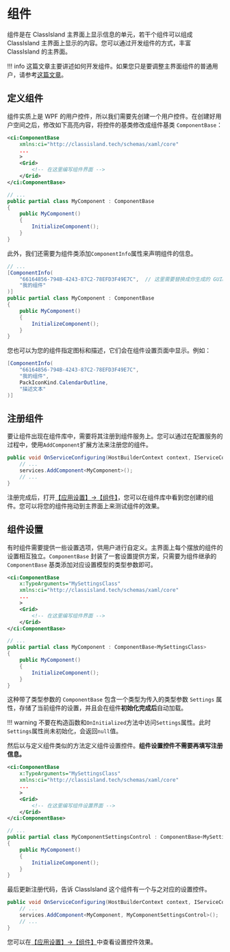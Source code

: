 # 组件

组件是在 ClassIsland 主界面上显示信息的单元，若干个组件可以组成 ClassIsland 主界面上显示的内容。您可以通过开发组件的方式，丰富 ClassIsland 的主界面。

!!! info
    这篇文章主要讲述如何开发组件。如果您只是要调整主界面组件的普通用户，请参考[这篇文章](../app/components.md)。

## 定义组件

组件实质上是 WPF 的用户控件，所以我们需要先创建一个用户控件。在创建好用户空间之后，修改如下高亮内容，将控件的基类修改成组件基类 `ComponentBase`：

``` xml title="MyComponent.xaml" hl_lines="1-2 8"
<ci:ComponentBase 
    xmlns:ci="http://classisland.tech/schemas/xaml/core"
    ...
    >
    <Grid>
        <!-- 在这里编写组件界面 -->
    </Grid>
</ci:ComponentBase>
```

``` cs title="MyComponent.xaml.cs" hl_lines="2"
// ...
public partial class MyComponent : ComponentBase
{
    public MyComponent()
    {
        InitializeComponent();
    }
}
```

此外，我们还需要为组件类添加`ComponentInfo`属性来声明组件的信息。

``` cs title="MyComponent.xaml.cs" hl_lines="2-5"
// ...
[ComponentInfo(
    "66164856-794B-4243-87C2-78EFD3F49E7C",  // 这里需要替换成你生成的 GUID
    "我的组件"
)]
public partial class MyComponent : ComponentBase
{
    public MyComponent()
    {
        InitializeComponent();
    }
}
```

您也可以为您的组件指定图标和描述，它们会在组件设置页面中显示。例如：

``` csharp hl_lines="4-5"
[ComponentInfo(
    "66164856-794B-4243-87C2-78EFD3F49E7C",
    "我的组件",
    PackIconKind.CalendarOutline,
    "描述文本"
)]
```

## 注册组件

要让组件出现在组件库中，需要将其注册到组件服务上。您可以通过在配置服务的过程中，使用`AddComponent`扩展方法来注册您的组件。

```cs hl_lines="3"
public void OnServiceConfiguring(HostBuilderContext context, IServiceCollection services) {
    // ...
    services.AddComponent<MyComponent>();
    // ...
}
```

注册完成后，打开[【应用设置】->【组件】](classisland://app/settings/components)，您可以在组件库中看到您创建的组件。您可以将您的组件拖动到主界面上来测试组件的效果。

## 组件设置

有时组件需要提供一些设置选项，供用户进行自定义。主界面上每个摆放的组件的设置相互独立。`ComponentBase` 封装了一套设置提供方案，只需要为组件继承的 `ComponentBase` 基类添加对应设置模型的类型参数即可。

``` xml title="MyComponent.xaml" hl_lines="2"
<ci:ComponentBase 
    x:TypeArguments="MySettingsClass"
    xmlns:ci="http://classisland.tech/schemas/xaml/core"
    ...
    >
    <Grid>
        <!-- 在这里编写组件界面 -->
    </Grid>
</ci:ComponentBase>
```

``` cs title="MyComponent.xaml.cs" hl_lines="2"
// ...
public partial class MyComponent : ComponentBase<MySettingsClass>
{
    public MyComponent()
    {
        InitializeComponent();
    }
}
```

这种带了类型参数的 `ComponentBase` 包含一个类型为传入的类型参数 `Settings` 属性，存储了当前组件的设置，并且会在组件**初始化完成后**自动加载。

!!! warning
    不要在构造函数和`OnInitialized`方法中访问`Settings`属性。此时`Settings`属性尚未初始化，会返回`null`值。

然后以与定义组件类似的方法定义组件设置控件。**组件设置控件不需要再填写注册信息。**

``` xml title="MyComponentSettingsControl.xaml" hl_lines="2"
<ci:ComponentBase 
    x:TypeArguments="MySettingsClass"
    xmlns:ci="http://classisland.tech/schemas/xaml/core"
    ...
    >
    <Grid>
        <!-- 在这里编写组件设置界面 -->
    </Grid>
</ci:ComponentBase>
```

``` cs title="MyComponentSettingsControl.xaml.cs" hl_lines="2"
// ...
public partial class MyComponentSettingsControl : ComponentBase<MySettingsClass>
{
    public MyComponent()
    {
        InitializeComponent();
    }
}
```

最后更新注册代码，告诉 ClassIsland 这个组件有一个与之对应的设置控件。

```cs hl_lines="3"
public void OnServiceConfiguring(HostBuilderContext context, IServiceCollection services) {
    // ...
    services.AddComponent<MyComponent, MyComponentSettingsControl>();
    // ...
}
```

您可以在[【应用设置】->【组件】](classisland://app/settings/components)中查看设置控件效果。

